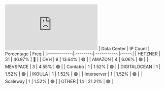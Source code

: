 ![Diagramm](https://github.com/obajay/StateSync-snapshots/blob/main/Projects/Sge/1/README.md)
| Data Center | IP Count | Percentage | Freq |
|:------------:|:--------:|:-----------:|:-----:|
| HETZNER | 31 | 46.97% | 🔴 |
| OVH | 9 | 13.64% | 🟢 |
| AMAZON | 4 | 6.06% | 🟢 |
| MEVSPACE | 3 | 4.55% | 🟢 |
| Contabo | 1 | 1.52% | 🟢 |
| DIGITALOCEAN | 1 | 1.52% | 🟢 |
| IKOULA | 1 | 1.52% | 🟢 |
| Interserver | 1 | 1.52% | 🟢 |
| Scaleway | 1 | 1.52% | 🟢 |
| OTHER | 14 | 21.21% | 🟢 |